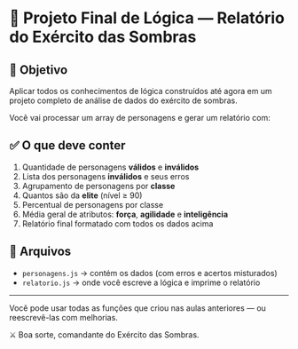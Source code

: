 # 🧠 Projeto Final de Lógica — Relatório do Exército das Sombras

## 🎯 Objetivo
Aplicar todos os conhecimentos de lógica construídos até agora em um projeto completo de análise de dados do exército de sombras.

Você vai processar um array de personagens e gerar um relatório com:

## ✅ O que deve conter

1. Quantidade de personagens **válidos** e **inválidos**
2. Lista dos personagens **inválidos** e seus erros
3. Agrupamento de personagens por **classe**
4. Quantos são da **elite** (nível ≥ 90)
5. Percentual de personagens por classe
6. Média geral de atributos: **força**, **agilidade** e **inteligência**
7. Relatório final formatado com todos os dados acima

## 📂 Arquivos
- `personagens.js` → contém os dados (com erros e acertos misturados)
- `relatorio.js` → onde você escreve a lógica e imprime o relatório

---

Você pode usar todas as funções que criou nas aulas anteriores — ou reescrevê-las com melhorias.

⚔️ Boa sorte, comandante do Exército das Sombras.
